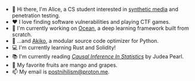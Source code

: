 - 👋 Hi there, I'm Alice, a CS student interested in [synthetic media](https://en.wikipedia.org/wiki/Synthetic_media) and penetration testing.
- ❤ I love finding software vulnerabilities and playing CTF games. 
- 🌊 I'm currently working on [Ocean](https://github.com/postnihilism/ocean), a deep learning framework built from scratch.
- 🌺 ...and [Akiko](https://github.com/postnihilism/akiko), a modular source code optimizer for Python. 
- 💻 I'm currently learning Rust and Solidity! 
- 📚 I'm currently reading [*Causal Inference In Statistics*](https://3lib.net/book/2664651/adcbf6) by Judea Pearl.
- 🥭 My favorite fruits are mango and grapes.
- 📫 My email is [postnihilism@proton.me](mailto:postnihilism@proton.me).
